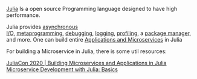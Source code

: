 [Julia](https://julialang.org/) Is a open source Programming language designed to have high performance.

Julia provides [asynchronous I/O](https://docs.julialang.org/en/v1/manual/networking-and-streams/), [metaprogramming](https://docs.julialang.org/en/v1/manual/metaprogramming/), [debugging](https://github.com/JuliaDebug/Debugger.jl), [logging](https://docs.julialang.org/en/v1/stdlib/Logging/), [profiling](https://docs.julialang.org/en/v1/manual/profile/), a [package manager](https://docs.julialang.org/en/v1/stdlib/Pkg/index.html), and more. One can build entire [Applications and Microservices](https://www.youtube.com/watch?v=uLhXgt_gKJc) in Julia

For building a Microservice in Julia, there is some util resources:

[JuliaCon 2020 | Building Microservices and Applications in Julia](https://www.youtube.com/watch?v=uLhXgt_gKJc)
[Microservice Development with Julia: Basics](https://medium.com/@manuedavakandam/microservice-development-with-julia-basics-317c428b0358)
